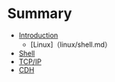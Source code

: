 
# Summary

* [Introduction](README.md)
    * [Linux]（linux/shell.md）
* [Shell](chapter1.md)
* [TCP/IP](tcpip.md)
* [CDH](cdh.md)

